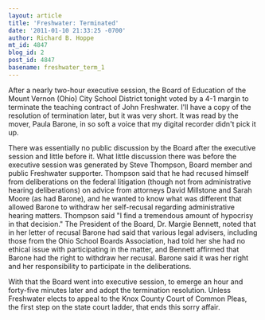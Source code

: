 ```yaml
---
layout: article
title: 'Freshwater: Terminated'
date: '2011-01-10 21:33:25 -0700'
author: Richard B. Hoppe
mt_id: 4847
blog_id: 2
post_id: 4847
basename: freshwater_term_1
---
```

After a nearly two-hour executive session, the Board of Education of the Mount Vernon (Ohio) City School District tonight voted by a 4-1 margin to terminate the teaching contract of John Freshwater.  I'll have a copy of the resolution of termination later, but it was very short.  It was read by the mover, Paula Barone, in so soft a voice that my digital recorder didn't pick it up.

There was essentially no public discussion by the Board after the executive session and little before it.  What little discussion there was before the executive session was generated by Steve Thompson, Board member and public Freshwater supporter.  Thompson said that he had recused himself from deliberations on the federal litigation (though not from administrative hearing deliberations) on advice from attorneys David Millstone and Sarah Moore (as had Barone), and he wanted to know what was different that allowed Barone to withdraw her self-recusal regarding administrative hearing matters. Thompson said "I find a tremendous amount of hypocrisy in that decision."  The President of the Board, Dr. Margie Bennett, noted that in her letter of recusal Barone had said that various legal advisers, including those from the Ohio School Boards Association, had told her she had no ethical issue with participating in the matter, and Bennett affirmed that Barone had the right to withdraw her recusal.  Barone said it was her right and her responsibility to participate in the deliberations.  

With that the Board went into executive session, to emerge an  hour and forty-five minutes later and adopt the termination resolution.  Unless Freshwater elects to appeal to the Knox County Court of Common Pleas, the first step on the state court ladder, that ends this sorry affair.
